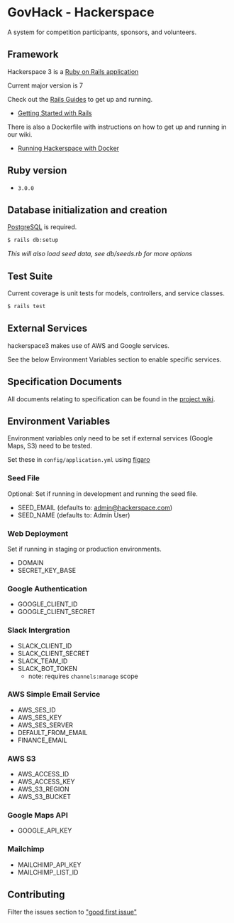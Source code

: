 # GovHack - Hackerspace

A system for competition participants, sponsors, and volunteers.

## Framework

Hackerspace 3 is a [Ruby on Rails application](https://rubyonrails.org/)

Current major version is 7

Check out the [Rails Guides](https://guides.rubyonrails.org/index.html) to get up and running.

- [Getting Started with Rails](https://guides.rubyonrails.org/getting_started.html)

There is also a Dockerfile with instructions on how to get up and running in our wiki.

- [Running Hackerspace with Docker](https://github.com/govhackaustralia/hackerspace3/wiki/Running-Hackerspace-with-Docker)

## Ruby version

- `3.0.0`

## Database initialization and creation

[PostgreSQL](https://www.postgresql.org/) is required.

```bash
$ rails db:setup
```

*This will also load seed data, see db/seeds.rb for more options*

## Test Suite

Current coverage is unit tests for models, controllers, and service classes.

```bash
$ rails test
```

## External Services

hackerspace3 makes use of AWS and Google services.

See the below Environment Variables section to enable specific services.

## Specification Documents

All documents relating to specification can be found in the [project
wiki](https://github.com/govhackaustralia/hackerspace3/wiki).

## Environment Variables

Environment variables only need to be set if external services (Google Maps, S3) need to be tested.

Set these in `config/application.yml` using [figaro](https://github.com/laserlemon/figaro)

### Seed File

Optional: Set if running in development and running the seed file.

- SEED_EMAIL (defaults to: admin@hackerspace.com)
- SEED_NAME (defaults to: Admin User)

### Web Deployment

Set if running in staging or production environments.

- DOMAIN
- SECRET_KEY_BASE

### Google Authentication

- GOOGLE_CLIENT_ID
- GOOGLE_CLIENT_SECRET

### Slack Intergration

- SLACK_CLIENT_ID
- SLACK_CLIENT_SECRET
- SLACK_TEAM_ID
- SLACK_BOT_TOKEN
  - note: requires `channels:manage` scope

### AWS Simple Email Service

- AWS_SES_ID
- AWS_SES_KEY
- AWS_SES_SERVER
- DEFAULT_FROM_EMAIL
- FINANCE_EMAIL

### AWS S3

- AWS_ACCESS_ID
- AWS_ACCESS_KEY
- AWS_S3_REGION
- AWS_S3_BUCKET

### Google Maps API

- GOOGLE_API_KEY

### Mailchimp

- MAILCHIMP_API_KEY
- MAILCHIMP_LIST_ID

## Contributing

Filter the issues section to ["good first issue"](https://github.com/govhackaustralia/hackerspace3/issues?q=is%3Aissue+is%3Aopen+label%3A%22good+first+issue%22)
